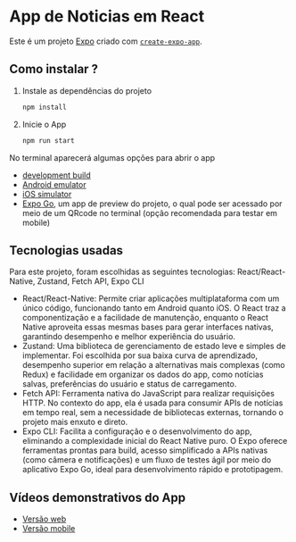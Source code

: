 # App de Noticias em React

Este é um projeto [Expo](https://expo.dev) criado com [`create-expo-app`](https://www.npmjs.com/package/create-expo-app).

## Como instalar ?

1. Instale as dependências do projeto

   ```bash
   npm install
   ```

2. Inicie o App

   ```bash
   npm run start
   ```

No terminal aparecerá algumas opções para abrir o app

- [development build](https://docs.expo.dev/develop/development-builds/introduction/)
- [Android emulator](https://docs.expo.dev/workflow/android-studio-emulator/)
- [iOS simulator](https://docs.expo.dev/workflow/ios-simulator/)
- [Expo Go](https://expo.dev/go), um app de preview do projeto, o qual pode ser acessado por meio de um QRcode no terminal (opção recomendada para testar em mobile)

## Tecnologias usadas

Para este projeto, foram escolhidas as seguintes tecnologias: React/React-Native, Zustand, Fetch API, Expo CLI

- React/React-Native: Permite criar aplicações multiplataforma com um único código, funcionando tanto em Android quanto iOS. O React traz a componentização e a facilidade de manutenção, enquanto o React Native aproveita essas mesmas bases para gerar interfaces nativas, garantindo desempenho e melhor experiência do usuário.
- Zustand: Uma biblioteca de gerenciamento de estado leve e simples de implementar. Foi escolhida por sua baixa curva de aprendizado, desempenho superior em relação a alternativas mais complexas (como Redux) e facilidade em organizar os dados do app, como notícias salvas, preferências do usuário e status de carregamento.
- Fetch API: Ferramenta nativa do JavaScript para realizar requisições HTTP. No contexto do app, ela é usada para consumir APIs de notícias em tempo real, sem a necessidade de bibliotecas externas, tornando o projeto mais enxuto e direto.
- Expo CLI: Facilita a configuração e o desenvolvimento do app, eliminando a complexidade inicial do React Native puro. O Expo oferece ferramentas prontas para build, acesso simplificado a APIs nativas (como câmera e notificações) e um fluxo de testes ágil por meio do aplicativo Expo Go, ideal para desenvolvimento rápido e prototipagem.
  
## Vídeos demonstrativos do App

- [Versão web](https://youtu.be/xuzrEVj01ec)
- [Versão mobile](https://youtube.com/shorts/Y92ps398coY?feature=share)
